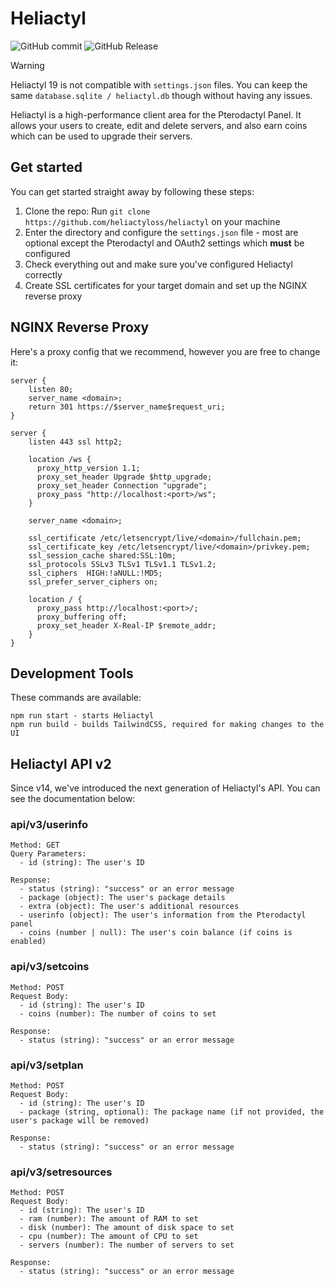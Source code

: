 # Heliactyl

![GitHub commit](https://img.shields.io/github/last-commit/heliactyloss/heliactyl) ![GitHub Release](https://img.shields.io/github/v/release/heliactyloss/heliactyl)

> [!WARNING]  
> Heliactyl 19 is not compatible with `settings.json` files. You can keep the same `database.sqlite / heliactyl.db` though without having any issues.

Heliactyl is a high-performance client area for the Pterodactyl Panel. It allows your users to create, edit and delete servers, and also earn coins which can be used to upgrade their servers.

## Get started

You can get started straight away by following these steps:

1. Clone the repo: Run `git clone https://github.com/heliactyloss/heliactyl` on your machine
2. Enter the directory and configure the `settings.json` file - most are optional except the Pterodactyl and OAuth2 settings which **must** be configured
3. Check everything out and make sure you've configured Heliactyl correctly
4. Create SSL certificates for your target domain and set up the NGINX reverse proxy

## NGINX Reverse Proxy

Here's a proxy config that we recommend, however you are free to change it:

```nginx
server {
    listen 80;
    server_name <domain>;
    return 301 https://$server_name$request_uri;
}

server {
    listen 443 ssl http2;

    location /ws {
      proxy_http_version 1.1;
      proxy_set_header Upgrade $http_upgrade;
      proxy_set_header Connection "upgrade";
      proxy_pass "http://localhost:<port>/ws";
    }

    server_name <domain>;

    ssl_certificate /etc/letsencrypt/live/<domain>/fullchain.pem;
    ssl_certificate_key /etc/letsencrypt/live/<domain>/privkey.pem;
    ssl_session_cache shared:SSL:10m;
    ssl_protocols SSLv3 TLSv1 TLSv1.1 TLSv1.2;
    ssl_ciphers  HIGH:!aNULL:!MD5;
    ssl_prefer_server_ciphers on;

    location / {
      proxy_pass http://localhost:<port>/;
      proxy_buffering off;
      proxy_set_header X-Real-IP $remote_addr;
    }
}
```

## Development Tools

These commands are available:
```
npm run start - starts Heliactyl
npm run build - builds TailwindCSS, required for making changes to the UI
```

## Heliactyl API v2

Since v14, we've introduced the next generation of Heliactyl's API. You can see the documentation below:

### api/v3/userinfo

```
Method: GET
Query Parameters:
  - id (string): The user's ID

Response:
  - status (string): "success" or an error message
  - package (object): The user's package details
  - extra (object): The user's additional resources
  - userinfo (object): The user's information from the Pterodactyl panel
  - coins (number | null): The user's coin balance (if coins is enabled)
```

### api/v3/setcoins

```
Method: POST
Request Body:
  - id (string): The user's ID
  - coins (number): The number of coins to set

Response:
  - status (string): "success" or an error message
```

### api/v3/setplan

```
Method: POST
Request Body:
  - id (string): The user's ID
  - package (string, optional): The package name (if not provided, the user's package will be removed)

Response:
  - status (string): "success" or an error message
```

### api/v3/setresources

```
Method: POST
Request Body:
  - id (string): The user's ID
  - ram (number): The amount of RAM to set
  - disk (number): The amount of disk space to set
  - cpu (number): The amount of CPU to set
  - servers (number): The number of servers to set

Response:
  - status (string): "success" or an error message
```
